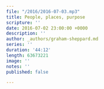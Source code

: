 ```yaml
---
file: "/2016/2016-07-03.mp3"
title: People, places, purpose
scripture: ''
date: 2016-07-02 23:00:00 +0000
description: ''
author: _authors/graham-sheppard.md
series: ''
duration: '44:12'
length: 63673221
image: ''
notes: ''
published: false

---
```

